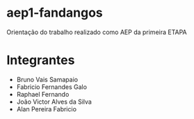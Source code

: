 # aep1-fandangos
Orientação do trabalho realizado como AEP da primeira ETAPA

# Integrantes 
- Bruno Vais Samapaio
- Fabricio Fernandes Galo
- Raphael Fernando
- João Victor Alves da Silva
- Alan Pereira Fabricio
